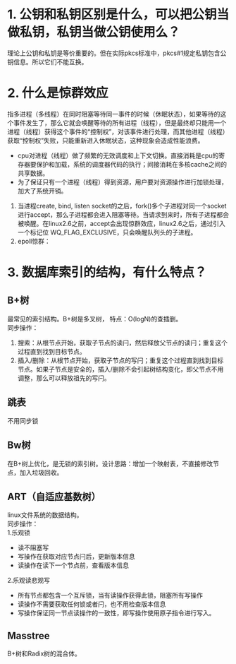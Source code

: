 # 1. 公钥和私钥区别是什么，可以把公钥当做私钥，私钥当做公钥使用么？
理论上公钥和私钥是等价重要的。但在实际pkcs标准中，pkcs#1规定私钥包含公钥信息。所以它们不能互换。
# 2. 什么是惊群效应
指多进程（多线程）在同时阻塞等待同一事件的时候（休眠状态），如果等待的这个事件发生了，那么它就会唤醒等待的所有进程（线程），但是最终却只能用一个进程（线程）获得这个事件的“控制权”，对该事件进行处理，而其他进程（线程）获取“控制权”失败，只能重新进入休眠状态，这种现象会造成性能浪费。
  - cpu对进程（线程）做了频繁的无效调度和上下文切换。直接消耗是cpu的寄存器要保护和加载，系统的调度器代码的执行；间接消耗在多核cache之间的共享数据。
  - 为了保证只有一个进程（线程）得到资源，用户要对资源操作进行加锁处理，加大了系统开销。
1) 当进程create, bind, listen socket的之后，fork()多个子进程对同一个socket进行accept，那么子进程都会进入阻塞等待。当请求到来时，所有子进程都会被唤醒。在linux2.6之前，accept会出现惊群效应，linux2.6之后，通过引入一个标记位 WQ_FLAG_EXCLUSIVE，只会唤醒队列头的子进程。
2) epoll惊群：
# 3. 数据库索引的结构，有什么特点？
  ## B+树
  最常见的索引结构。B+树是多叉树， 特点：O(logN)的查插删。   
  同步操作：
   1. 搜索：从根节点开始，获取子节点的读闩，然后释放父节点的读闩；重复这个过程直到找到目标节点。
   2. 插入/删除：从根节点开始，获取子节点的写闩；重复这个过程直到找到目标节点。如果子节点是安全的，插入/删除不会引起树结构变化，即父节点不用调整，那么可以释放祖先的写闩。
  ## 跳表   
  不用同步锁
  ## Bw树   
  在B+树上优化，是无锁的索引树。设计思路：增加一个映射表，不直接修改节点，加入垃圾回收。
  ## ART（自适应基数树）   
  linux文件系统的数据结构。   
  同步操作：   
  1.乐观锁   
  - 读不阻塞写
  - 写操作在获取对应节点闩后，更新版本信息
  - 读操作在读下一个节点前，查看版本信息   
  
  2.乐观读悲观写   
  - 所有节点都包含一个互斥锁，当有读操作获得此锁，阻塞所有写操作
  - 读操作不需要获取任何锁或者闩，也不用检查版本信息
  - 写操作保证同一节点读操作的一致性，即写操作使用原子指令进行写入。  
  
  ## Masstree
  B+树和Radix树的混合体。

